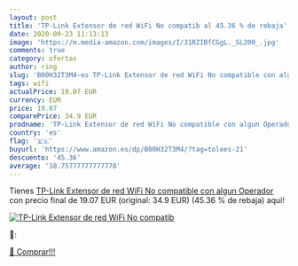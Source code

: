 ```yaml
---
layout: post
title: 'TP-Link Extensor de red WiFi No compatib al 45.36 % de rebaja'
date: 2020-09-23 11:13:13
image: 'https://m.media-amazon.com/images/I/31RZIBfCGgL._SL200_.jpg'
comments: true
category: ofertas
author: ring
slug: 'B00H32T3M4-es TP-Link Extensor de red WiFi No compatible con algun Operador'
tags: wifi
actualPrice: 19.07 EUR
currency: EUR
price: 19.07
comparePrice: 34.9 EUR
prodname: 'TP-Link Extensor de red WiFi No compatible con algun Operador'
country: 'es'
flag: '🇪🇸'
buyurl: 'https://www.amazon.es/dp/B00H32T3M4/?tag=tolees-21'
descuento: '45.36'
average: '18.75777777777778'
---
```


Tienes [TP-Link Extensor de red WiFi No compatible con algun Operador](https://www.amazon.es/dp/B00H32T3M4/?tag=tolees-21) con precio final de  19.07 EUR (original: 34.9 EUR) (45.36 %  de rebaja) aqui!

[![TP-Link Extensor de red WiFi No compatib](https://m.media-amazon.com/images/I/31RZIBfCGgL._SL200_.jpg)](https://www.amazon.es/dp/B00H32T3M4/?tag=tolees-21)

🔎:


[🛒 Comprar!!!](https://www.amazon.es/dp/B00H32T3M4/?tag=tolees-21)
